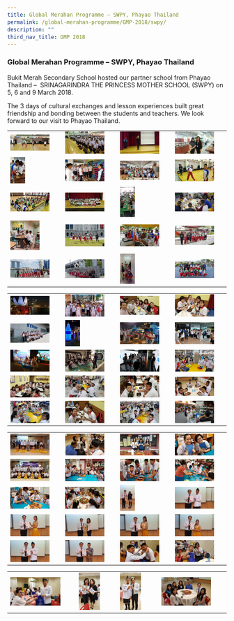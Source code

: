 ```yaml
---
title: Global Merahan Programme – SWPY, Phayao Thailand
permalink: /global-merahan-programme/GMP-2018/swpy/
description: ""
third_nav_title: GMP 2018
---
```

### Global Merahan Programme – SWPY, Phayao Thailand 

Bukit Merah Secondary School hosted our partner school from Phayao Thailand –  SRINAGARINDRA THE PRINCESS MOTHER SCHOOL (SWPY) on 5, 6 and 9 March 2018.

The 3 days of cultural exchanges and lesson experiences built great friendship and bonding between the students and teachers. We look forward to our visit to Phayao Thailand.

|  |  |  |  |
|---|---|---|---|
| <img src="/images/pt1.png" style="width:80%"> | <img src="/images/pt2.png" style="width:80%"> | <img src="/images/pt3.png" style="width:80%"> | <img src="/images/pt4.png" style="width:80%"> |
| <img src="/images/pt5.png" style="width:30%"> | <img src="/images/pt6.png" style="width:80%"> | <img src="/images/pt7.png" style="width:80%"> | <img src="/images/pt8.png" style="width:80%"> |
| <img src="/images/pt9.png" style="width:80%"> | <img src="/images/pt10.png" style="width:80%"> | <img src="/images/pt11.png" style="width:30%"> | <img src="/images/pt12.png" style="width:80%"> |
| <img src="/images/pt13.png" style="width:60%"> | <img src="/images/pt14.png" style="width:80%"> | <img src="/images/pt15.png" style="width:80%"> | <img src="/images/pt16.png" style="width:80%"> |
| <img src="/images/pt17.png" style="width:80%"> | <img src="/images/pt18.png" style="width:80%"> | <img src="/images/pt19.png" style="width:30%"> | <img src="/images/pt20.png" style="width:80%"> |

|  |  |  |  |
|---|---|---|---|
| <img src="/images/pt21.png" style="width:80%"> | <img src="/images/pt22.png" style="width:80%"> | <img src="/images/pt23.png" style="width:80%"> | <img src="/images/pt24.png" style="width:80%"> |
| <img src="/images/pt25.png" style="width:80%"> | <img src="/images/pt26.png" style="width:30%"> | <img src="/images/pt27.png" style="width:80%"> | <img src="/images/pt28.png" style="width:80%"> |
| <img src="/images/pt29.png" style="width:80%"> | <img src="/images/pt30.png" style="width:80%"> | <img src="/images/pt31.png" style="width:80%"> | <img src="/images/pt32.png" style="width:80%"> |
| <img src="/images/pt33.png" style="width:80%"> | <img src="/images/pt34.png" style="width:80%"> | <img src="/images/pt35.png" style="width:80%"> | <img src="/images/pt36.png" style="width:80%"> |
| <img src="/images/pt37.png" style="width:80%"> | <img src="/images/pt38.png" style="width:80%"> | <img src="/images/pt39.png" style="width:80%"> | <img src="/images/pt40.png" style="width:80%"> |

|  |  |  |  |
|---|---|---|---|
| <img src="/images/pt41.png" style="width:80%"> | <img src="/images/pt42.png" style="width:80%"> | <img src="/images/pt43.png" style="width:80%"> | <img src="/images/pt44.png" style="width:80%"> |
| <img src="/images/pt45.png" style="width:80%"> | <img src="/images/pt46.png" style="width:80%"> | <img src="/images/pt47.png" style="width:80%"> | <img src="/images/pt48.png" style="width:80%"> |
| <img src="/images/pt49.png" style="width:80%"> | <img src="/images/pt50.png" style="width:80%"> | <img src="/images/pt51.png" style="width:30%"> | <img src="/images/pt52.png" style="width:80%"> |
| <img src="/images/pt53.png" style="width:80%"> | <img src="/images/pt54.png" style="width:80%"> | <img src="/images/pt55.png" style="width:80%"> | <img src="/images/pt56.png" style="width:80%"> |
| <img src="/images/pt57.png" style="width:80%"> | <img src="/images/pt58.png" style="width:80%"> | <img src="/images/pt59.png" style="width:80%"> | <img src="/images/pt60.png" style="width:80%"> |

|  |  |  |  |
|---|---|---|---|
| <img src="/images/pt61.png" style="width:80%"> | <img src="/images/pt62.png" style="width:60%"> | <img src="/images/pt63.png" style="width:60%"> | <img src="/images/pt64.png" style="width:80%"> |